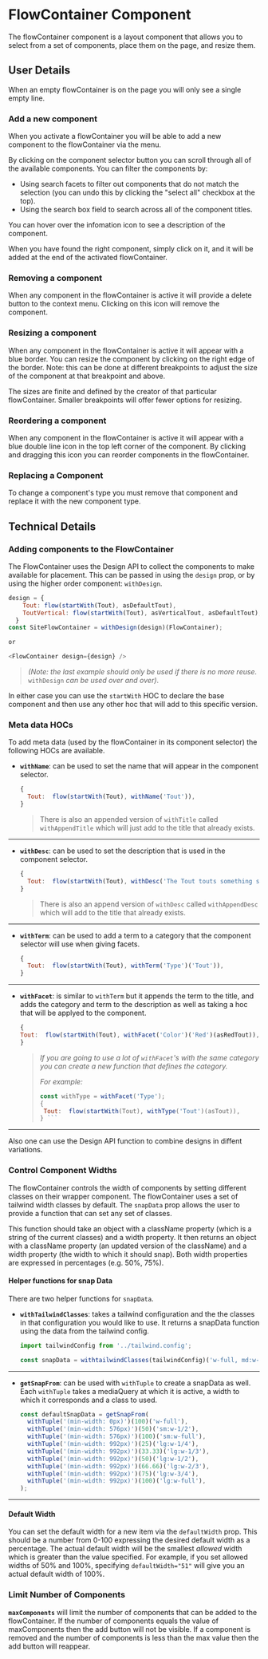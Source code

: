 # FlowContainer Component

The flowContainer component is a layout component that allows you to select from a set of components, place them on the page, and resize them.

## User Details

When an empty flowContainer is on the page you will only see a single empty line.

### Add a new component

When you activate a flowContainer you will be able to add a new component to the flowContainer via the menu.

By clicking on the component selector button you can scroll through all of the available components. You can filter the components by:

* Using search facets to filter out components that do not match the selection (you can undo this by clicking the "select all" checkbox at the top).
* Using the search box field to search across all of the component titles.

You can hover over the infomation icon to see a description of the component.

When you have found the right component, simply click on it, and it will be
added at the end of the activated flowContainer.

### Removing a component

When any component in the flowContainer is active it will provide a delete button to the context menu. Clicking on this icon will remove the component.

### Resizing a component

When any component in the flowContainer is active it will appear with a blue
border. You can resize the component by clicking on the right edge of the
border. Note: this can be done at different breakpoints to adjust the size of
the component at that breakpoint and above.

The sizes are finite and defined by the creator of that particular flowContainer.
Smaller breakpoints will offer fewer options for resizing.

### Reordering a component

When any component in the flowContainer is active it will appear with a blue
double line icon in the top left corner of the component. By clicking and
dragging this icon you can reorder components in the flowContainer.

### Replacing a Component

To change a component's type you must remove that component and replace it with the new component type.

## Technical Details

### Adding components to the FlowContainer

The FlowContainer uses the Design API to collect the components to make available for placement. This can be passed in using the `design` prop, or by using the higher order component: `withDesign`.

``` js
design = {
    Tout: flow(startWith(Tout), asDefaultTout),
    ToutVertical: flow(startWith(Tout), asVerticalTout, asDefaultTout),
  }
const SiteFlowContainer = withDesign(design)(FlowContainer);

or

<FlowContainer design={design} />
```

> *(Note: the last example should only be used if there is no more reuse.*
`withDesign` *can be used over and over)*.

In either case you can use the `startWith` HOC to declare the base component and then use any other hoc that will add to this specific version.

### Meta data HOCs

To add meta data (used by the flowContainer in its component selector) the following HOCs are available.

* **`withName`**: can be used to set the name that will appear in the component selector.

  ``` js
  {
    Tout:  flow(startWith(Tout), withName('Tout')),
  }
  ```

  > There is also an appended version of `withTitle` called `withAppendTitle` which will just add to the title that already exists.

---

* **`withDesc`**: can be used to set the description that is used in the component selector.

  ``` js
  {
    Tout:  flow(startWith(Tout), withDesc('The Tout touts something special on which an visitor can act.')),
  }
  ```

  >There is also an append version of `withDesc` called `withAppendDesc` which will add to the title that already exists.
  
---

* **`withTerm`**: can be used to add a term to a category that the component selector will use when giving facets.
  
  ``` js
  {
    Tout:  flow(startWith(Tout), withTerm('Type')('Tout')),
  }
  ```

---

* **`withFacet`**: is similar to `withTerm` but it appends the term to the title, and adds the category and term to the description as well as taking a hoc that will be applyed to the component.

  ``` js
  {
  Tout:  flow(startWith(Tout), withFacet('Color')('Red')(asRedTout)),
  }
  ```

  > *If you are going to use a lot of `withFacet`'s with the same category you can create a new function that defines the category.*
  >
  > *For example:*
  >
  > ``` js
  > const withType = withFacet('Type');
  > {
  >  Tout:  flow(startWith(Tout), withType('Tout')(asTout)),
  > } ```
  
---

Also one can use the Design API function to combine designs in diffent variations.

### Control Component Widths

The flowContainer controls the width of components by setting different classes on their wrapper component. The flowContainer uses a set of tailwind width classes by default. The `snapData` prop allows the user to provide a function that can set any set of classes.

This function should take an object with a className property (which is a string of the current classes) and a width property. It then returns an object with a className property (an updated version of the className) and a width property (the width to which it should snap). Both width properties are expressed in percentages (e.g. 50%, 75%).

#### Helper functions for snap Data

There are two helper functions for `snapData`.

* **`withTailwindClasses`**: takes a tailwind configuration and the the classes in that configuration you would like to use. It returns a snapData function using the data from the tailwind config.

   ``` js
   import tailwindConfig from '../tailwind.config';

   const snapData = withtailwindClasses(tailwindConfig)('w-full, md:w-full, md:w-1/2, lg:w-full, lg:w-1/2, lg:w-1/3, lg:w-1/4');
   ```
---

* **`getSnapFrom`**: can be used with `withTuple` to create a snapData as well. Each `withTuple` takes a mediaQuery at which it is active, a width to which it corresponds and a class to used.

  ``` js
  const defaultSnapData = getSnapFrom(
    withTuple('(min-width: 0px)')(100)('w-full'),
    withTuple('(min-width: 576px)')(50)('sm:w-1/2'),
    withTuple('(min-width: 576px)')(100)('sm:w-full'),
    withTuple('(min-width: 992px)')(25)('lg:w-1/4'),
    withTuple('(min-width: 992px)')(33.33)('lg:w-1/3'),
    withTuple('(min-width: 992px)')(50)('lg:w-1/2'),
    withTuple('(min-width: 992px)')(66.66)('lg:w-2/3'),
    withTuple('(min-width: 992px)')(75)('lg:w-3/4'),
    withTuple('(min-width: 992px)')(100)('lg:w-full'),
  );
  ```

---

#### Default Width

You can set the default width for a new item via the `defaultWidth` prop. This should be a number
from 0-100 expressing the desired default width as a percentage. The actual default width will be
the smallest *allowed* width which is greater than the value specified.  For example, if you set
allowed widths of 50% and 100%, specifying `defaultWidth="51"` will give you an actual default width
of 100%.

### Limit Number of Components

**`maxComponents`** will limit the number of components that can be added to the flowContainer. If the number of components equals the value of maxComponents then the add button will not be visible. If a component is removed and the number of components is less than the max value then the add button will reappear.